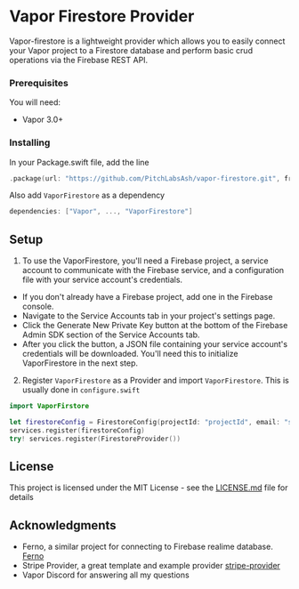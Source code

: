 # Vapor Firestore Provider

Vapor-firestore is a lightweight provider which allows you to easily connect your Vapor project to a Firestore database and perform basic crud operations via the Firebase REST API.

### Prerequisites
You will need:
- Vapor 3.0+

### Installing

In your Package.swift file, add the line

```swift
.package(url: "https://github.com/PitchLabsAsh/vapor-firestore.git", from: "0.1.0")
```

Also add `VaporFirestore` as a dependency

```swift
dependencies: ["Vapor", ..., "VaporFirestore"]
```

## Setup

1. To use the VaporFirestore, you'll need a Firebase project, a service account to communicate with the Firebase service, and a configuration file with your service account's credentials.

* If you don't already have a Firebase project, add one in the Firebase console.
* Navigate to the Service Accounts tab in your project's settings page.
* Click the Generate New Private Key button at the bottom of the Firebase Admin SDK section of the Service Accounts tab.
* After you click the button, a JSON file containing your service account's credentials will be downloaded. You'll need this to initialize VaporFirestore in the next step.


2. Register `VaporFirestore` as a Provider and import `VaporFirestore`. This is usually done in `configure.swift`

```swift
import VaporFirstore

let firestoreConfig = FirestoreConfig(projectId: "projectId", email: "service-account-email", privateKey: "service-account-private-key")
services.register(firestoreConfig)
try! services.register(FirestoreProvider())
```

## License

This project is licensed under the MIT License - see the [LICENSE.md](LICENSE.md) file for details

## Acknowledgments

* Ferno, a similar project for connecting to Firebase realime database. [Ferno](https://github.com/vapor-community/ferno.git)
* Stripe Provider, a great template and example provider [stripe-provider](https://github.com/vapor-community/stripe-provider)
* Vapor Discord for answering all my questions


